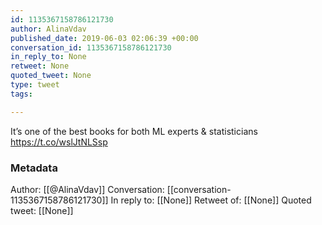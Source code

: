 ```yaml
---
id: 1135367158786121730
author: AlinaVdav
published_date: 2019-06-03 02:06:39 +00:00
conversation_id: 1135367158786121730
in_reply_to: None
retweet: None
quoted_tweet: None
type: tweet
tags:

---
```


It’s one of the best books for both ML experts &amp; statisticians https://t.co/wslJtNLSsp

### Metadata

Author: [[@AlinaVdav]]
Conversation: [[conversation-1135367158786121730]]
In reply to: [[None]]
Retweet of: [[None]]
Quoted tweet: [[None]]
